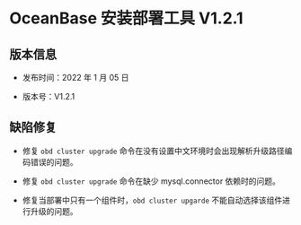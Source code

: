 # OceanBase 安装部署工具 V1.2.1

## 版本信息

* 发布时间：2022 年 1 月 05 日

* 版本号：V1.2.1

## 缺陷修复

* 修复 `obd cluster upgrade` 命令在没有设置中文环境时会出现解析升级路径编码错误的问题。

* 修复 `obd cluster upgrade` 命令在缺少 mysql.connector 依赖时的问题。

* 修复当部署中只有一个组件时，`obd cluster upgarde` 不能自动选择该组件进行升级的问题。
